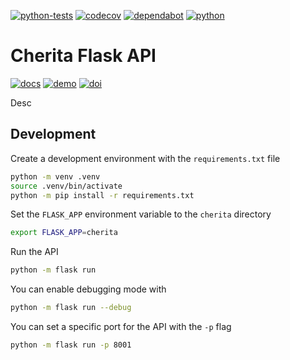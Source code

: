 [![python-tests](https://github.com/haniffalab/webatlas-pipeline/actions/workflows/tests-python.yml/badge.svg)](https://github.com/haniffalab/webatlas-pipeline/actions/workflows/tests-python.yml)
[![codecov](https://codecov.io/gh/haniffalab/webatlas-pipeline/branch/main/graph/badge.svg?token=7HQVFH08WJ)](https://app.codecov.io/gh/haniffalab/webatlas-pipeline)
[![dependabot](https://img.shields.io/badge/dependabot-enabled-025E8C?logo=dependabot&logoColor=white)](https://github.com/haniffalab/cherita-flask-api/security)
[![python](https://shields.io/badge/python-3.10-blue)](https://github.com/haniffalab/cherita-flask-api?tab=readme-ov-file#development)

# Cherita Flask API

[![docs](https://img.shields.io/badge/Documentation-online-blue)](https://haniffalab.github.io/webatlas-pipeline)
[![demo](https://img.shields.io/badge/Demos-view-blue)](https://cellatlas.io/webatlas)
[![doi](https://zenodo.org/badge/DOI/10.5281/zenodo.7405818.svg)](https://doi.org/10.5281/zenodo.7405818)

Desc

## Development

Create a development environment with the `requirements.txt` file

```sh
python -m venv .venv
source .venv/bin/activate
python -m pip install -r requirements.txt
```

Set the `FLASK_APP` environment variable to the `cherita` directory

```sh
export FLASK_APP=cherita
```

Run the API

```sh
python -m flask run
```

You can enable debugging mode with

```sh
python -m flask run --debug
```

You can set a specific port for the API with the `-p` flag

```sh
python -m flask run -p 8001
```
